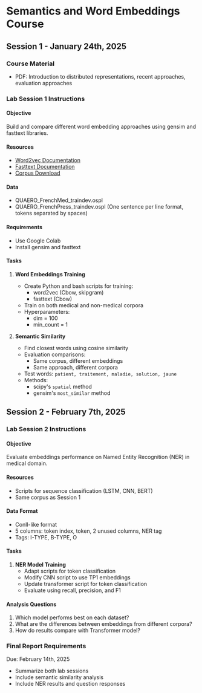 # Semantics and Word Embeddings Course

## Session 1 - January 24th, 2025

### Course Material
- PDF: Introduction to distributed representations, recent approaches, evaluation approaches

### Lab Session 1 Instructions

#### Objective
Build and compare different word embedding approaches using gensim and fasttext libraries.

#### Resources
- [Word2vec Documentation](https://radimrehurek.com/gensim/models/word2vec.html#gensim.models.word2vec.Word2Vec)
- [Fasttext Documentation](https://fasttext.cc/docs/en/support.html)
- [Corpus Download](https://perso.limsi.fr/neveol/TP_ISD2020.zip)

#### Data
- QUAERO_FrenchMed_traindev.ospl
- QUAERO_FrenchPress_traindev.ospl
(One sentence per line format, tokens separated by spaces)

#### Requirements
- Use Google Colab
- Install gensim and fasttext

#### Tasks

1. **Word Embeddings Training**
   - Create Python and bash scripts for training:
     - word2vec (Cbow, skipgram)
     - fasttext (Cbow)
   - Train on both medical and non-medical corpora
   - Hyperparameters:
     - dim = 100
     - min_count = 1

2. **Semantic Similarity**
   - Find closest words using cosine similarity
   - Evaluation comparisons:
     - Same corpus, different embeddings
     - Same approach, different corpora
   - Test words: `patient, traitement, maladie, solution, jaune`
   - Methods:
     - scipy's `spatial` method
     - gensim's `most_similar` method

## Session 2 - February 7th, 2025

### Lab Session 2 Instructions

#### Objective
Evaluate embeddings performance on Named Entity Recognition (NER) in medical domain.

#### Resources
- Scripts for sequence classification (LSTM, CNN, BERT)
- Same corpus as Session 1

#### Data Format
- Conll-like format
- 5 columns: token index, token, 2 unused columns, NER tag
- Tags: I-TYPE, B-TYPE, O

#### Tasks

1. **NER Model Training**
   - Adapt scripts for token classification
   - Modify CNN script to use TP1 embeddings
   - Update transformer script for token classification
   - Evaluate using recall, precision, and F1

#### Analysis Questions
1. Which model performs best on each dataset?
2. What are the differences between embeddings from different corpora?
3. How do results compare with Transformer model?

### Final Report Requirements
Due: February 14th, 2025
- Summarize both lab sessions
- Include semantic similarity analysis
- Include NER results and question responses